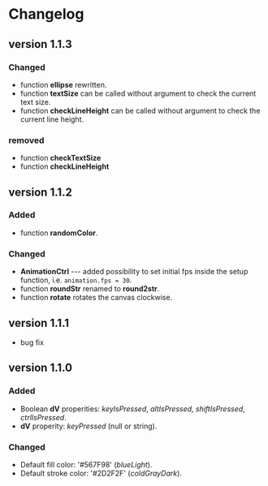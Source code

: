 # Changelog

## version 1.1.3

### Changed
- function **ellipse** rewritten.
- function **textSize** can be called without argument to check the current text size.
- function **checkLineHeight** can be called without argument to check the current line height.

### removed
- function **checkTextSize**
- function **checkLineHeight**

## version 1.1.2

### Added
- function **randomColor**.

### Changed
- **AnimationCtrl** --- added possibility to set initial fps inside the setup function, i.e. `animation.fps = 30`.
- function **roundStr** renamed to **round2str**.
- function **rotate** rotates the canvas clockwise.

## version 1.1.1
- bug fix

## version 1.1.0

### Added
- Boolean **dV** properities: *keyIsPressed*, *altIsPressed*, *shiftIsPressed*, *ctrlIsPressed*.
- **dV** properity: *keyPressed* (null or string).

### Changed
- Default fill color: '#567F98' (*blueLight*).
- Default stroke color: '#2D2F2F' (*coldGrayDark*).